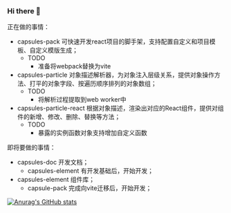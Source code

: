 ### Hi there 👋

正在做的事情：
- capsules-pack 可快速开发react项目的脚手架，支持配置自定义和项目模板、自定义模版生成；
  - TODO
    - 准备将webpack替换为vite
- capsules-particle 对象描述解析器，为对象注入层级关系，提供对象操作方法、打平的对象字段、按遍历顺序排列的对象数组；
  - TODO
    - 将解析过程提取到web worker中
- capsules-particle-react 根据对象描述，渲染出对应的React组件，提供对组件的新增、修改、删除、替换等方法；
  - TODO
    - 暴露的实例函数对象支持增加自定义函数  

即将要做的事情：
- capsules-doc 开发文档；
  - capsules-element 有开发基础后，开始开发；
- capsules-element 组件库；
  - capsule-pack 完成向vite迁移后，开始开发； 

[![Anurag's GitHub stats](https://github-readme-stats.vercel.app/api?username=zhangrui0517&show_icons=true&theme=radical)](https://github.com/anuraghazra/github-readme-stats)
